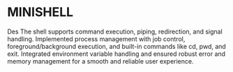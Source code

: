 # MINISHELL
Des The shell supports command execution, piping, redirection, and signal handling. Implemented process management with job control, foreground/background execution, and built-in commands like cd, pwd, and exit. Integrated environment variable handling and ensured robust error and memory management for a smooth and reliable user experience.
